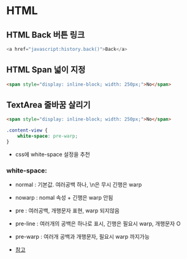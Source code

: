 # HTML
## HTML Back 버튼 링크

``` javascript
<a href="javascript:history.back()">Back</a>
```

## HTML Span 넓이 지정

``` html
<span style="display: inline-block; width: 250px;">No</span>
```

## TextArea 줄바꿈 살리기

``` html
<span style="display: inline-block; width: 250px;">No</span>
```

``` css
.content-view {
	white-space: pre-warp;
}
```

- css에 white-space 설정을 추천

### white-space:
- normal : 기본값. 여러공백 하나, \n은 무시 긴행은 warp
- nowarp : nomal 속성 + 긴행은 warp 안됨
- pre : 여러공백, 개행문자 표현, warp 되지않음
- pre-line : 여러개의 공백은 하나로 표시, 긴행은 필요시 warp, 개행문자 O
- pre-warp : 여러개 공백과 개행문자, 필요시 warp 까지가능

- [참고](https://offbyone.tistory.com/326)
